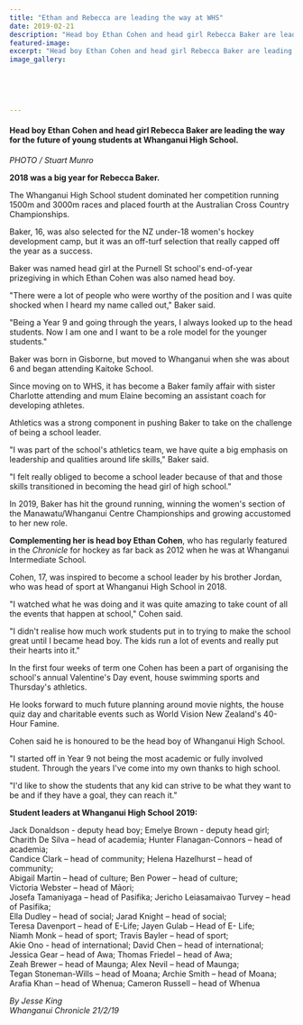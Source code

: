 ```yaml
---
title: "Ethan and Rebecca are leading the way at WHS"
date: 2019-02-21
description: "Head boy Ethan Cohen and head girl Rebecca Baker are leading the way for the future of young students at WHS..."
featured-image: 
excerpt: "Head boy Ethan Cohen and head girl Rebecca Baker are leading the way for the future of young students at Whanganui High School."
image_gallery:
    
    
    
    
    
---
```


<h4><span>Head boy Ethan Cohen and head girl Rebecca Baker are leading the way for the future of young students at Whanganui High School. <br /><em></em></span></h4>
<p><span><em>PHOTO / Stuart Munro</em></span></p>
<p class="element element-paragraph"><strong>2018 was a big year for Rebecca Baker.</strong></p>
<p class="element element-paragraph">The Whanganui High School student dominated her competition running 1500m and 3000m races and placed fourth at the Australian Cross Country Championships.</p>
<p class="element element-paragraph">Baker, 16, was also selected for the NZ under-18 women's hockey development camp, but it was an off-turf selection that really capped off the year as a success.</p>
<p class="element element-paragraph">Baker was named head girl at the Purnell St school's end-of-year prizegiving in which Ethan Cohen was also named head boy.</p>
<p class="element element-paragraph">"There were a lot of people who were worthy of the position and I was quite shocked when I heard my name called out," Baker said.</p>
<p class="element element-paragraph">"Being a Year 9 and going through the years, I always looked up to the head students. Now I am one and I want to be a role model for the younger students."</p>
<p class="element element-paragraph">Baker was born in Gisborne, but moved to Whanganui when she was about 6 and began attending Kaitoke School.</p>
<p class="element element-paragraph">Since moving on to WHS, it has become a Baker family affair with sister Charlotte attending and mum Elaine becoming an assistant coach for developing athletes.</p>
<p class="element element-paragraph">Athletics was a strong component in pushing Baker to take on the challenge of being a school leader.</p>
<p class="element element-paragraph">"I was part of the school's athletics team, we have quite a big emphasis on leadership and qualities around life skills," Baker said.</p>
<p class="element element-paragraph">"I felt really obliged to become a school leader because of that and those skills transitioned in becoming the head girl of high school."</p>
<p class="element element-paragraph">In 2019, Baker has hit the ground running, winning the women's section of the Manawatu/Whanganui Centre Championships and growing accustomed to her new role.</p>
<p class="element element-paragraph"><strong>Complementing her is head boy Ethan Cohen</strong>, who has regularly featured in the&nbsp;<em>Chronicle</em>&nbsp;for hockey as far back as 2012 when he was at Whanganui Intermediate School.</p>
<p class="element element-paragraph">Cohen, 17, was inspired to become a school leader by his brother Jordan, who was head of sport at Whanganui High School in 2018.</p>
<p class="element element-paragraph">"I watched what he was doing and it was quite amazing to take count of all the events that happen at school," Cohen said.</p>
<p class="element element-paragraph">"I didn't realise how much work students put in to trying to make the school great until I became head boy. The kids run a lot of events and really put their hearts into it."</p>
<p class="element element-paragraph">In the first four weeks of term one Cohen has been a part of organising the school's annual Valentine's Day event, house swimming sports and Thursday's athletics.</p>
<p class="element element-paragraph">He looks forward to much future planning around movie nights, the house quiz day and charitable events such as World Vision New Zealand's 40-Hour Famine.</p>
<p class="element element-paragraph">Cohen said he is honoured to be the head boy of Whanganui High School.</p>
<p class="element element-paragraph">"I started off in Year 9 not being the most academic or fully involved student. Through the years I've come into my own thanks to high school.</p>
<p class="element element-paragraph">"I'd like to show the students that any kid can strive to be what they want to be and if they have a goal, they can reach it."</p>
<p class="element element-paragraph"><strong>Student leaders at Whanganui High School 2019:</strong></p>
<p class="element element-paragraph">Jack Donaldson - deputy head boy; Emelye Brown - deputy head girl; <br />Charith De Silva &ndash; head of academia; Hunter Flanagan-Connors &ndash; head of academia; <br />Candice Clark &ndash; head of community; Helena Hazelhurst &ndash; head of community; <br />Abigail Martin &ndash; head of culture; Ben Power &ndash; head of culture; <br />Victoria Webster &ndash; head of Māori; <br />Josefa Tamaniyaga &ndash; head of Pasifika; Jericho Leiasamaivao Turvey &ndash; head of Pasifika; <br />Ella Dudley &ndash; head of social; Jarad Knight &ndash; head of social; <br />Teresa Davenport &ndash; head of E-Life; Jayen Gulab &ndash; Head of E- Life; <br />Niamh Monk &ndash; head of sport; Travis Bayler &ndash; head of sport; <br />Akie Ono - head of international; David Chen &ndash; head of international; <br />Jessica Gear &ndash; head of Awa; Thomas Friedel &ndash; head of Awa; <br />Zeah Brewer &ndash; head of Maunga; Alex Nevil &ndash; head of Maunga; <br />Tegan Stoneman-Wills &ndash; head of Moana; Archie Smith &ndash; head of Moana; <br />Arafia Khan &ndash; head of Whenua; Cameron Russell &ndash; head of Whenua</p>
<p class="element element-paragraph"><em>By Jesse King</em><br /><em>Whanganui Chronicle 21/2/19</em></p>

